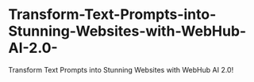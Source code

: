 # Transform-Text-Prompts-into-Stunning-Websites-with-WebHub-AI-2.0-
Transform Text Prompts into Stunning Websites with WebHub AI 2.0!
